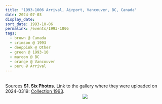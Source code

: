 ```yaml
---
title: "1993-1006 Arrival, Airport, Vancouver, BC, Canada"
date: 2024-07-03
display_date: 
sort_date: 1993-10-06
permalink: /events/1993-1006
tags:
  - brown @ Canada
  - crimson @ 1993
  - deeppink @ Other
  - green @ 1993-10
  - maroon @ BC
  - orange @ Vancouver
  - peru @ Arrival
---
```


<br>

<wave-list>
  <list-title color="DarkSeaGreen" width="40">Sources</list-title>
  <list-item color="BlanchedAlmond"  width="280"><b>S1. Six Photos.</b> Link to the gallery where they were uploaded on 2024-0319: <a href="https://eternalmoments.smugmug.com/Collections/Edward-Saugstad-Collection/1993">Collection 1993</a>.</list-item>
</wave-list>

<div style="text-align: center"><img src="https://pub-bcc3cbe9b1e94ba1ac28915f7a3900fa.r2.dev/1993-1006_Arrival_Airport_Vancouver_BC_Canada_01_(Photo_credit_Edward_Saugstad).jpg" /></div>